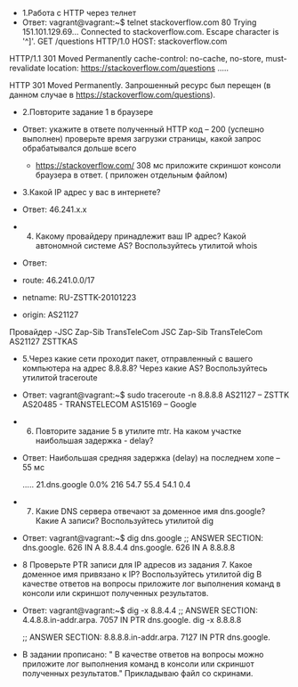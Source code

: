 * 1.Работа c HTTP через телнет
* Ответ: vagrant@vagrant:~$ telnet stackoverflow.com 80
 Trying 151.101.129.69...
 Connected to stackoverflow.com.
 Escape character is '^]'.
 GET /questions HTTP/1.0
 HOST: stackoverflow.com

 HTTP/1.1 301 Moved Permanently
 cache-control: no-cache, no-store, must-revalidate
location: https://stackoverflow.com/questions
.....

 HTTP 301 Moved Permanently. Запрошенный ресурс был перещен (в данном случае в https://stackoverflow.com/questions).

* 2.Повторите задание 1 в браузере
* Ответ: укажите в ответе полученный HTTP код – 200 (успешно выполнен)
         проверьте время загрузки страницы, какой запрос обрабатывался дольше всего 
	 - https://stackoverflow.com/ 308 мс
	 приложите скриншот консоли браузера в ответ. ( приложен отдельным файлом)

* 3.Какой IP адрес у вас в интернете?
* Ответ: 46.241.x.x

* 4. Какому провайдеру принадлежит ваш IP адрес? Какой автономной системе AS? Воспользуйтесь утилитой whois

* Ответ:

*   route:          46.241.0.0/17
*   netname:        RU-ZSTTK-20101223
*   origin:         AS21127

 Провайдер -JSC Zap-Sib TransTeleCom JSC Zap-Sib TransTeleCom AS21127 ZSTTKAS

* 5.Через какие сети проходит пакет, отправленный с вашего компьютера на адрес 8.8.8.8? Через какие AS? Воспользуйтесь утилитой traceroute

* Ответ: vagrant@vagrant:~$ sudo traceroute -n 8.8.8.8
     AS21127 – ZSTTK
     AS20485 - TRANSTELECOM
     AS15169 – Google

* 6. Повторите задание 5 в утилите mtr. На каком участке наибольшая задержка - delay?
* Ответ:  Наибольшая средняя задержка (delay) на последнем хопе – 55 мс
   
   .....
   21.dns.google         0.0%   216   54.7   55.4  54.1   0.4


* 7. Какие DNS сервера отвечают за доменное имя dns.google? Какие A записи? Воспользуйтесь утилитой dig

* Ответ: vagrant@vagrant:~$ dig dns.google
      ;; ANSWER SECTION:
   dns.google.          626     IN      A       8.8.4.4
  dns.google.          626     IN      A       8.8.8.8


* 8 Проверьте PTR записи для IP адресов из задания 7. Какое доменное имя привязано к IP? Воспользуйтесь утилитой dig
 В качестве ответов на вопросы приложите лог выполнения команд в консоли или скриншот полученных результатов.

* Ответ: vagrant@vagrant:~$ dig -x 8.8.4.4
   ;; ANSWER SECTION:
   4.4.8.8.in-addr.arpa.       7057    IN      PTR     dns.google.
   dig -x 8.8.8.8

   ;; ANSWER SECTION:
   8.8.8.8.in-addr.arpa.       7127    IN      PTR     dns.google.


* В задании прописано: " В качестве ответов на вопросы можно приложите лог выполнения команд в консоли или скриншот полученных результатов." Прикладываю файл со скринами.



